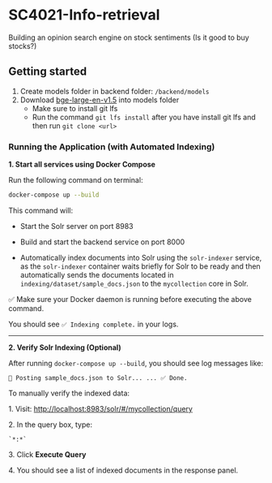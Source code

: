# SC4021-Info-retrieval

Building an opinion search engine on stock sentiments (Is it good to buy stocks?)

## Getting started

1. Create models folder in backend folder: `/backend/models`
2. Download [bge-large-en-v1.5](https://huggingface.co/BAAI/bge-large-en-v1.5) into models folder
    - Make sure to install git lfs
    - Run the command `git lfs install` after you have install git lfs and then run `git clone <url>`

### Running the Application (with Automated Indexing)

**1\. Start all services using Docker Compose**

Run the following command on terminal:

```bash
docker-compose up --build
```

This command will:

-   Start the Solr server on port 8983

-   Build and start the backend service on port 8000

-   Automatically index documents into Solr using the `solr-indexer` service, as the `solr-indexer` container waits briefly for Solr to be ready and then automatically sends the documents located in `indexing/dataset/sample_docs.json` to the `mycollection` core in Solr.

✅ Make sure your Docker daemon is running before executing the above command.

You should see `✅ Indexing complete.` in your logs.

---

**2\. Verify Solr Indexing (Optional)**

After running `docker-compose up --build`, you should see log messages like:

`🚀 Posting sample_docs.json to Solr...
...
✅ Done.`

To manually verify the indexed data:

1\.  Visit: <http://localhost:8983/solr/#/mycollection/query>

2\.  In the query box, type:

    `*:*`

3\.  Click **Execute Query**

4\.  You should see a list of indexed documents in the response panel.
